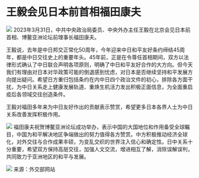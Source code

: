 # 王毅会见日本前首相福田康夫

![](https://inews.gtimg.com/om_bt/OdU8_V0ZM7z3MvjiUWgXcMUCwAMR04gjKGk7NtfDUMzyUAA/1000)
2023年3月31日，中共中央政治局委员、中央外办主任王毅在北京会见日本前首相、博鳌亚洲论坛前理事长福田康夫。

王毅说，去年是中日邦交正常化50周年，今年迎来中日和平友好条约缔结45周年，都是中日交往史上的重要年头。45年前，正是在令尊任首相期间，双方以法律形式确认了中日联合声明各项原则，明确了中日和平友好合作的大方向。但今天我们有理由对日本对华政策可能的倒退感到忧虑，对日本是否继续坚持和平发展方向提出疑问。希望日方重归包括条约在内中日四个政治文件的初心，排除各方面干扰，为中日关系走上健康发展轨道、重焕生机活力发出积极正面信息，为全面重启疫后各领域交往创造条件。

王毅对福田多年来为中日友好作出的贡献表示赞赏，希望更多日本各界人士为中日关系改善发挥积极作用。

![](https://inews.gtimg.com/om_bt/OOUTzk1yDzb3S3WhVe6pCXek6FaeIP3-X5dBDqAyzJ-SIAA/1000)
福田康夫祝贺博鳌亚洲论坛成功举办，表示中国的大国地位和作用备受全球瞩目，中国为和平解决地区争端做出的努力值得各方赞赏。中方积极推动经济全球化，对外交往与合作成果丰硕，为变乱交织的世界注入信心和确定性。日中关系十分重要，希望双方保持高层交往，加强人文交流，增进相互了解，消除误解误判，共同致力于亚洲地区的和平与发展。

![](https://inews.gtimg.com/om_bt/OXLzLNFSpXldX8jyexWs9TAynLDIMf0zNrgprbumhFO64AA/1000)
来源：外交部网站

